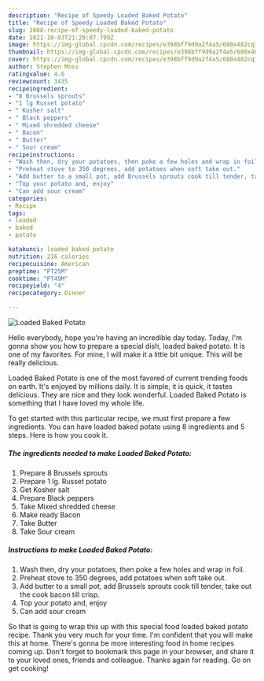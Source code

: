 ```yaml
---
description: "Recipe of Speedy Loaded Baked Potato"
title: "Recipe of Speedy Loaded Baked Potato"
slug: 2088-recipe-of-speedy-loaded-baked-potato
date: 2021-10-03T21:20:07.799Z
image: https://img-global.cpcdn.com/recipes/e398bff9d9a2f4a5/680x482cq70/loaded-baked-potato-recipe-main-photo.jpg
thumbnail: https://img-global.cpcdn.com/recipes/e398bff9d9a2f4a5/680x482cq70/loaded-baked-potato-recipe-main-photo.jpg
cover: https://img-global.cpcdn.com/recipes/e398bff9d9a2f4a5/680x482cq70/loaded-baked-potato-recipe-main-photo.jpg
author: Stephen Moss
ratingvalue: 4.6
reviewcount: 3435
recipeingredient:
- "8 Brussels sprouts"
- "1 lg Russet potato"
- " Kosher salt"
- " Black peppers"
- " Mixed shredded cheese"
- " Bacon"
- " Butter"
- " Sour cream"
recipeinstructions:
- "Wash then, dry your potatoes, then poke a few holes and wrap in foil."
- "Preheat stove to 350 degrees, add potatoes when soft take out."
- "Add butter to a small pot, add Brussels sprouts cook till tender, take out the cook bacon till crisp."
- "Top your potato and, enjoy"
- "Can add sour cream"
categories:
- Recipe
tags:
- loaded
- baked
- potato

katakunci: loaded baked potato 
nutrition: 216 calories
recipecuisine: American
preptime: "PT25M"
cooktime: "PT49M"
recipeyield: "4"
recipecategory: Dinner

---
```



![Loaded Baked Potato](https://img-global.cpcdn.com/recipes/e398bff9d9a2f4a5/680x482cq70/loaded-baked-potato-recipe-main-photo.jpg)

Hello everybody, hope you're having an incredible day today. Today, I'm gonna show you how to prepare a special dish, loaded baked potato. It is one of my favorites. For mine, I will make it a little bit unique. This will be really delicious.



Loaded Baked Potato is one of the most favored of current trending foods on earth. It's enjoyed by millions daily. It is simple, it is quick, it tastes delicious. They are nice and they look wonderful. Loaded Baked Potato is something that I have loved my whole life.


To get started with this particular recipe, we must first prepare a few ingredients. You can have loaded baked potato using 8 ingredients and 5 steps. Here is how you cook it.

<!--inarticleads1-->

##### The ingredients needed to make Loaded Baked Potato:

1. Prepare 8 Brussels sprouts
1. Prepare 1 lg. Russet potato
1. Get  Kosher salt
1. Prepare  Black peppers
1. Take  Mixed shredded cheese
1. Make ready  Bacon
1. Take  Butter
1. Take  Sour cream




<!--inarticleads2-->

##### Instructions to make Loaded Baked Potato:

1. Wash then, dry your potatoes, then poke a few holes and wrap in foil.
1. Preheat stove to 350 degrees, add potatoes when soft take out.
1. Add butter to a small pot, add Brussels sprouts cook till tender, take out the cook bacon till crisp.
1. Top your potato and, enjoy
1. Can add sour cream




So that is going to wrap this up with this special food loaded baked potato recipe. Thank you very much for your time. I'm confident that you will make this at home. There's gonna be more interesting food in home recipes coming up. Don't forget to bookmark this page in your browser, and share it to your loved ones, friends and colleague. Thanks again for reading. Go on get cooking!
